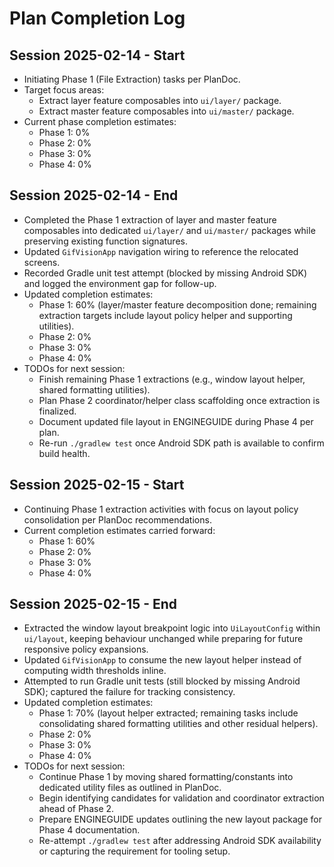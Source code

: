 # Plan Completion Log

## Session 2025-02-14 - Start
- Initiating Phase 1 (File Extraction) tasks per PlanDoc.
- Target focus areas:
  - Extract layer feature composables into `ui/layer/` package.
  - Extract master feature composables into `ui/master/` package.
- Current phase completion estimates:
  - Phase 1: 0%
  - Phase 2: 0%
  - Phase 3: 0%
  - Phase 4: 0%

## Session 2025-02-14 - End
- Completed the Phase 1 extraction of layer and master feature composables into dedicated `ui/layer/` and `ui/master/` packages while preserving existing function signatures.
- Updated `GifVisionApp` navigation wiring to reference the relocated screens.
- Recorded Gradle unit test attempt (blocked by missing Android SDK) and logged the environment gap for follow-up.
- Updated completion estimates:
  - Phase 1: 60% (layer/master feature decomposition done; remaining extraction targets include layout policy helper and supporting utilities).
  - Phase 2: 0%
  - Phase 3: 0%
  - Phase 4: 0%
- TODOs for next session:
  - Finish remaining Phase 1 extractions (e.g., window layout helper, shared formatting utilities).
  - Plan Phase 2 coordinator/helper class scaffolding once extraction is finalized.
  - Document updated file layout in ENGINEGUIDE during Phase 4 per plan.
  - Re-run `./gradlew test` once Android SDK path is available to confirm build health.

## Session 2025-02-15 - Start
- Continuing Phase 1 extraction activities with focus on layout policy consolidation per PlanDoc recommendations.
- Current completion estimates carried forward:
  - Phase 1: 60%
  - Phase 2: 0%
  - Phase 3: 0%
  - Phase 4: 0%

## Session 2025-02-15 - End
- Extracted the window layout breakpoint logic into `UiLayoutConfig` within `ui/layout`, keeping behaviour unchanged while preparing for future responsive policy expansions.
- Updated `GifVisionApp` to consume the new layout helper instead of computing width thresholds inline.
- Attempted to run Gradle unit tests (still blocked by missing Android SDK); captured the failure for tracking consistency.
- Updated completion estimates:
  - Phase 1: 70% (layout helper extracted; remaining tasks include consolidating shared formatting utilities and other residual helpers).
  - Phase 2: 0%
  - Phase 3: 0%
  - Phase 4: 0%
- TODOs for next session:
  - Continue Phase 1 by moving shared formatting/constants into dedicated utility files as outlined in PlanDoc.
  - Begin identifying candidates for validation and coordinator extraction ahead of Phase 2.
  - Prepare ENGINEGUIDE updates outlining the new layout package for Phase 4 documentation.
  - Re-attempt `./gradlew test` after addressing Android SDK availability or capturing the requirement for tooling setup.
